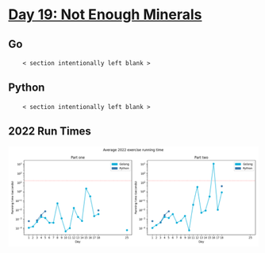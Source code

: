 # [Day 19: Not Enough Minerals](https://adventofcode.com/2022/day/19)

<!-- [Day 19: Not Enough Minerals](19-notEnoughMinerals) -->

## Go

```text
    < section intentionally left blank >
```

## Python

```text
    < section intentionally left blank >
```

## 2022 Run Times

![2022 exercise run-time graphs](../run-times.png)
